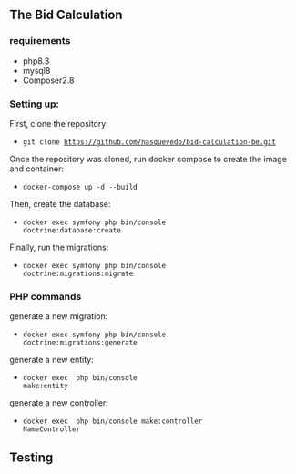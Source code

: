 ## The Bid Calculation

### requirements
- php8.3
- mysql8
- Composer2.8

### Setting up:

First, clone the repository:<br>
- <code>git clone https://github.com/nasquevedo/bid-calculation-be.git</code>

Once the repository was cloned, run docker compose to create the image and container:</br>
- <code>docker-compose up -d --build</code>

Then, create the database:<br>
- <code>docker exec symfony php bin/console doctrine:database:create</code>

Finally, run the migrations:<br>
- <code>docker exec symfony php bin/console doctrine:migrations:migrate</code>


### PHP commands
generate a new migration:<br>
- <code>docker exec symfony php bin/console doctrine:migrations:generate</code>

generate a new entity:<br>
- <code>docker exec <container> php bin/console make:entity</code>

generate a new controller:<br>
- <code>docker exec <container> php bin/console make:controller NameController</code>

## Testing
